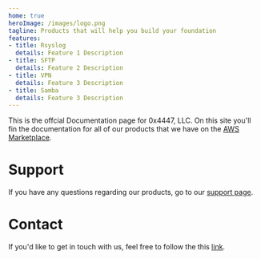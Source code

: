 ```yaml
---
home: true
heroImage: /images/logo.png
tagline: Products that will help you build your foundation
features:
- title: Rsyslog
  details: Feature 1 Description
- title: SFTP
  details: Feature 2 Description
- title: VPN
  details: Feature 3 Description
- title: Samba
  details: Feature 3 Description
---
```


This is the offcial Documentation page for 0x4447, LLC. On this site you'll fin the documentation for all of our products that we have on the [AWS Marketplace](https://aws.amazon.com/marketplace/seller-profile?id=80edcebf-11fb-4c36-a3f4-49eb40b518a3).

# Support

If you have any questions regarding our products, go to our [support page](https://support.0x4447.com/).

# Contact

If you'd like to get in touch with us, feel free to follow the this [link](https://0x4447.com/contact).
